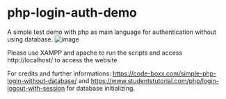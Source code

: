 # php-login-auth-demo

A simple test demo with php as main language for authentication without using database.
![image](https://github.com/BoatyJra/php-login-auth-demo/assets/67623884/59fbc2dd-39d8-49dd-80d1-8f466f95ff11)

Please use XAMPP and apache to run the scripts and access http://localhost/<your-folder-name> to access the website

For credits and further informations: 
https://code-boxx.com/simple-php-login-without-database/ 
and https://www.studentstutorial.com/php/login-logout-with-session for database initializing.
